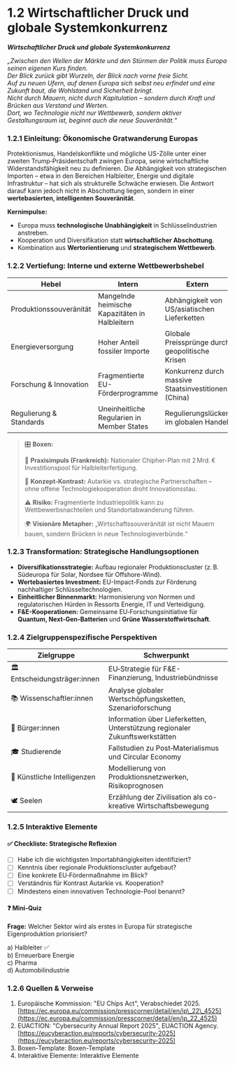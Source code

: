 # 1.2 Wirtschaftlicher Druck und globale Systemkonkurrenz

_**Wirtschaftlicher Druck und globale Systemkonkurrenz**_

_„Zwischen den Wellen der Märkte und den Stürmen der Politik muss Europa seinen eigenen Kurs finden._\
_Der Blick zurück gibt Wurzeln, der Blick nach vorne freie Sicht._\
_Auf zu neuen Ufern, auf denen Europa sich selbst neu erfindet und eine Zukunft baut, die Wohlstand und Sicherheit bringt._\
_Nicht durch Mauern, nicht durch Kapitulation – sondern durch Kraft und Brücken aus Verstand und Werten._\
_Dort, wo Technologie nicht nur Wettbewerb, sondern aktiver Gestaltungsraum ist, beginnt auch die neue Souveränität.“_

### 1.2.1 Einleitung: Ökonomische Gratwanderung Europas

Protektionismus, Handelskonflikte und mögliche US-Zölle unter einer zweiten Trump‑Präsidentschaft zwingen Europa, seine wirtschaftliche Widerstandsfähigkeit neu zu definieren. Die Abhängigkeit von strategischen Importen – etwa in den Bereichen Halbleiter, Energie und digitale Infrastruktur – hat sich als strukturelle Schwäche erwiesen. Die Antwort darauf kann jedoch nicht in Abschottung liegen, sondern in einer **wertebasierten, intelligenten Souveränität**.

**Kernimpulse:**

* Europa muss **technologische Unabhängigkeit** in Schlüsselindustrien anstreben.
* Kooperation und Diversifikation statt **wirtschaftlicher Abschottung**.
* Kombination aus **Wertorientierung** und **strategischem Wettbewerb**.

### 1.2.2 Vertiefung: Interne und externe Wettbewerbshebel

| Hebel                   | Intern                                         | Extern                                               |
| ----------------------- | ---------------------------------------------- | ---------------------------------------------------- |
| Produktionssouveränität | Mangelnde heimische Kapazitäten in Halbleitern | Abhängigkeit von US/asiatischen Lieferketten         |
| Energieversorgung       | Hoher Anteil fossiler Importe                  | Globale Preissprünge durch geopolitische Krisen      |
| Forschung & Innovation  | Fragmentierte EU-Förderprogramme               | Konkurrenz durch massive Staatsinvestitionen (China) |
| Regulierung & Standards | Uneinheitliche Regularien in Member States     | Regulierungslücken im globalen Handel                |

> 🎛️ **Boxen:**
>
> 📌 **Praxisimpuls (Frankreich):** Nationaler Chipher-Plan mit 2 Mrd. € Investitionspool für Halbleiterfertigung.
>
> 🧠 **Konzept-Kontrast:** Autarkie vs. strategische Partnerschaften – ohne offene Technologiekooperation droht Innovationsstau.
>
> ⚠️ **Risiko:** Fragmentierte Industriepolitik kann zu Wettbewerbsnachteilen und Standortabwanderung führen.
>
> 🌍 **Visionäre Metapher:** „Wirtschaftssouveränität ist nicht Mauern bauen, sondern Brücken in neue Technologieverbünde.“

### 1.2.3 Transformation: Strategische Handlungsoptionen

* **Diversifikationsstrategie:** Aufbau regionaler Produktionscluster (z. B. Südeuropa für Solar, Nordsee für Offshore-Wind).
* **Wertebasiertes Investment:** EU-Impact-Fonds zur Förderung nachhaltiger Schlüsseltechnologien.
* **Einheitlicher Binnenmarkt:** Harmonisierung von Normen und regulatorischen Hürden in Ressorts Energie, IT und Verteidigung.
* **F\&E-Kooperationen:** Gemeinsame EU‑Forschungsinitiative für **Quantum, Next‑Gen‑Batterien** und **Grüne Wasserstoffwirtschaft**.

### 1.2.4 Zielgruppenspezifische Perspektiven

| Zielgruppe                    | Schwerpunkt                                                                 |
| ----------------------------- | --------------------------------------------------------------------------- |
| 🏛️ Entscheidungsträger:innen | EU‑Strategie für F\&E-Finanzierung, Industriebündnisse                      |
| 📚 Wissenschaftler:innen      | Analyse globaler Wertschöpfungsketten, Szenarioforschung                    |
| 🧍 Bürger:innen               | Information über Lieferketten, Unterstützung regionaler Zukunftswerkstätten |
| 🎓 Studierende                | Fallstudien zu Post‑Materialismus und Circular Economy                      |
| 🤖 Künstliche Intelligenzen   | Modellierung von Produktionsnetzwerken, Risikoprognosen                     |
| 🕊️ Seelen                    | Erzählung der Zivilisation als co-kreative Wirtschaftsbewegung              |

### 1.2.5 Interaktive Elemente

#### ✅ Checkliste: Strategische Reflexion

* [ ] Habe ich die wichtigsten Importabhängigkeiten identifiziert?
* [ ] Kenntnis über regionale Produktionscluster aufgebaut?
* [ ] Eine konkrete EU‑Fördermaßnahme im Blick?
* [ ] Verständnis für Kontrast Autarkie vs. Kooperation?
* [ ] Mindestens einen innovativen Technologie-Pool benannt?

#### ❓ Mini-Quiz

**Frage:** Welcher Sektor wird als erstes in Europa für strategische Eigenproduktion priorisiert?

a) Halbleiter ✅\
b) Erneuerbare Energie\
c) Pharma\
d) Automobilindustrie

### 1.2.6 Quellen & Verweise

1. Europäische Kommission: "EU Chips Act", Verabschiedet 2025. [https://ec.europa.eu/commission/presscorner/detail/en/ip\_22\_4525](https://ec.europa.eu/commission/presscorner/detail/en/ip_22_4525)
2. EUACTION: "Cybersecurity Annual Report 2025", EUACTION Agency. [https://eucyberaction.eu/reports/cybersecurity-2025](https://eucyberaction.eu/reports/cybersecurity-2025)
3. Boxen-Template: Boxen-Template
4. Interaktive Elemente: Interaktive Elemente
